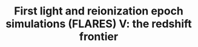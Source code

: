 ---
title: "First light and reionization epoch simulations (FLARES) V: the redshift frontier"
authors: Wilkins, Vijayan, Lovell, Roper, <b>Irodotou</b>, Caruana, Seeyave, Kuusisto, Thomas, Parris
image_path: /images/publications_co/2023MNRAS.518.3935W.pdf
external_url: https://ui.adsabs.harvard.edu/abs/2023MNRAS.519.3118W/abstract
---